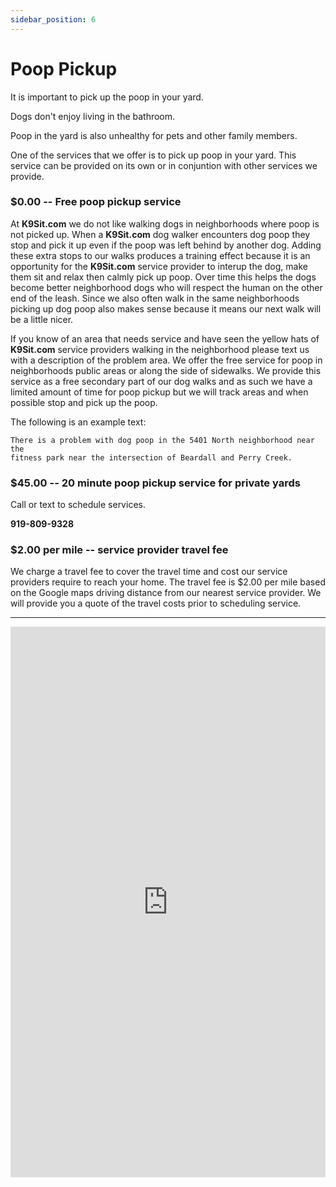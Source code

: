 ```yaml
---
sidebar_position: 6
---
```

# Poop Pickup
It is important to pick up the poop in your yard.

Dogs don't enjoy living in the bathroom.

Poop in the yard is also unhealthy for pets and other family members.

One of the services that we offer is to pick up poop in your yard. This
service can be provided on its own or in conjuntion with other services
we provide.

### $0.00 -- **Free** poop pickup service
At **K9Sit.com** we do not like walking dogs in neighborhoods where poop is not
picked up. When a **K9Sit.com** dog walker encounters dog poop they stop and
pick it up even if the poop was left behind by another dog. Adding these extra
stops to our walks produces a training effect because it is an opportunity for
the **K9Sit.com** service provider to interup the dog, make them sit and relax
then calmly pick up poop. Over time this helps the dogs become better
neighborhood dogs who will respect the human on the other end of the leash.
Since we also often walk in the same neighborhoods picking up dog poop also
makes sense because it means our next walk will be a little nicer.

If you know of an area that needs service and have seen the yellow hats of
**K9Sit.com** service providers walking in the neighborhood please text us
with a description of the problem area. We offer the free service for poop
in neighborhoods public areas or along the side of sidewalks. We provide this
service as a free secondary part of our dog walks and as such we have a limited
amount of time for poop pickup but we will track areas and when possible stop
and pick up the poop. 

The following is an example text:

```text title="TO: 919-809-9328"
There is a problem with dog poop in the 5401 North neighborhood near the
fitness park near the intersection of Beardall and Perry Creek.
```

### $45.00 -- 20 minute poop pickup service for private yards 
Call or text to schedule services.

**919-809-9328**

### $2.00 per mile -- service provider travel fee

We charge a travel fee to cover the travel time and cost our service
providers require to reach your home. The travel fee is $2.00 per mile based
on the Google maps driving distance from our nearest service provider. We will
provide you a quote of the travel costs prior to scheduling service.

<hr/>

<iframe
width="100%"
height="881"
src="https://www.youtube.com/embed/vJLV2mqT1Iw"
title="Poop"
frameborder="0"
allowfullscreen>
</iframe>
